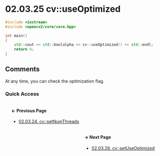 # 02.03.25 cv::useOptimized

```cxx
#include <iostream>
#include <opencv2/core/core.hpp>

int main()
{
    std::cout << std::boolalpha << cv::useOptimized() << std::endl;
    return 0;
}

```

## <span title="References: Learning OpenCV 3 - page 67">Comments</span>

At any time, you can check the optimization flag.

### Quick Access

<div class="previous_page" style="float:left;margin-left:20px;margin-right:20px">

#### &#8592; Previous Page

* [02.03.24. cv::setNumThreads](./../../02.data_types/03.utility_functions/24.setnumthreads.md)

</div>
<div class="next_page" style="float:right;margin-left:20px;margin-right:20px">

#### &#8594; Next Page

* [02.03.26. cv::setUseOptimized](./../../02.data_types/03.utility_functions/26.setuseoptimized.md)

</div>
